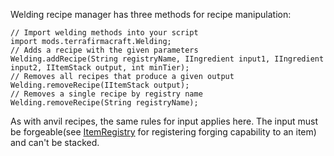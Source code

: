 Welding recipe manager has three methods for recipe manipulation:

```zenscript
// Import welding methods into your script
import mods.terrafirmacraft.Welding;
// Adds a recipe with the given parameters
Welding.addRecipe(String registryName, IIngredient input1, IIngredient input2, IItemStack output, int minTier);
// Removes all recipes that produce a given output
Welding.removeRecipe(IItemStack output);
// Removes a single recipe by registry name
Welding.removeRecipe(String registryName);
```

As with anvil recipes, the same rules for input applies here. The input must be forgeable(see [ItemRegistry](ItemRegistry) for registering forging capability to an item) and can't be stacked.